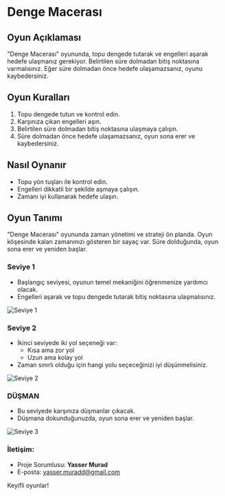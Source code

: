 # Denge Macerası

## Oyun Açıklaması

"Denge Macerası" oyununda, topu dengede tutarak ve engelleri aşarak hedefe ulaşmanız gerekiyor. Belirtilen süre dolmadan bitiş noktasına varmalısınız. Eğer süre dolmadan önce hedefe ulaşamazsanız, oyunu kaybedersiniz.

## Oyun Kuralları

1. Topu dengede tutun ve kontrol edin.
2. Karşınıza çıkan engelleri aşın.
3. Belirtilen süre dolmadan bitiş noktasına ulaşmaya çalışın.
4. Süre dolmadan önce hedefe ulaşamazsanız, oyun sona erer ve kaybedersiniz.

## Nasıl Oynanır

- Topu yön tuşları ile kontrol edin.
- Engelleri dikkatli bir şekilde aşmaya çalışın.
- Zamanı iyi kullanarak hedefe ulaşın.

## Oyun Tanımı

"Denge Macerası" oyununda zaman yönetimi ve strateji ön planda. Oyun köşesinde kalan zamanınızı gösteren bir sayaç var. Süre dolduğunda, oyun sona erer ve yeniden başlar.

### Seviye 1
- Başlangıç seviyesi, oyunun temel mekaniğini öğrenmenize yardımcı olacak.
- Engelleri aşarak ve topu dengede tutarak bitiş noktasına ulaşmalısınız.

![Seviye 1](https://github.com/Yassermurad/Dnge-maceras/assets/149067135/2a1a1a32-e3e2-42df-a55f-44dc3874da9d)

### Seviye 2
- İkinci seviyede iki yol seçeneği var:
  - Kısa ama zor yol
  - Uzun ama kolay yol
- Zaman sınırlı olduğu için hangi yolu seçeceğinizi iyi düşünmelisiniz.

![Seviye 2](https://github.com/Yassermurad/Dnge-maceras/assets/149067135/4bc46991-9526-4ea5-a8aa-586834a82d10)

### DÜŞMAN
- Bu seviyede karşınıza düşmanlar çıkacak.
- Düşmana dokunduğunuzda, oyun sona erer ve yeniden başlar.

![Seviye 3](https://github.com/Yassermurad/Dnge-maceras/assets/149067135/1186f02c-2daf-40b0-a65c-1ad52836679e)


### İletişim:
- Proje Sorumlusu: **Yasser Murad**
- E-posta: [yasser.muradd@gmail.com](mailto:yasser.muradd@gmail.com)

Keyifli oyunlar!
